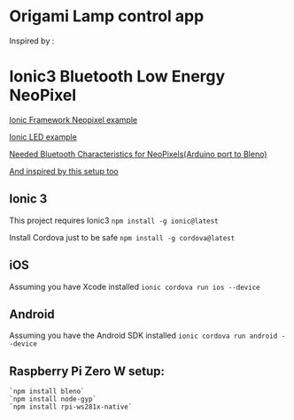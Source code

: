 # Origami Lamp control app

Inspired by :
# Ionic3 Bluetooth Low Energy NeoPixel

[Ionic Framework Neopixel example](https://github.com/don/ionic-ble-examples/tree/master/neopixel)

[Ionic LED example](https://github.com/don/ionic-ble-examples/blob/master/arduino/LED/LED.ino)

[Needed Bluetooth Characteristics for NeoPixels(Arduino port to Bleno)](https://github.com/MakeBluetooth/ble-neopixel/blob/master/arduino/BLE_NeoPixel/BLE_NeoPixel.ino)

[And inspired by this setup too](https://github.com/jdj333/node-ionic-bluetooth)

## Ionic 3

This project requires Ionic3
    `npm install -g ionic@latest`

Install Cordova just to be safe
    `npm install -g cordova@latest`


## iOS

Assuming you have Xcode installed
    `ionic cordova run ios --device`


## Android

Assuming you have the Android SDK installed
    `ionic cordova run android --device`

## Raspberry Pi Zero W setup:
    `npm install bleno`
    `npm install node-gyp`
    `npm install rpi-ws281x-native`


